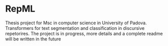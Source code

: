 # RepML
Thesis project for Msc in computer science in University of Padova.
Transformers for text segmentation and classification in discursive repetorires.
The project is in progress, more details and a complete readme will be written in the future
